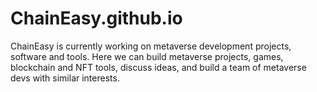 # ChainEasy.github.io
ChainEasy is currently working on metaverse development projects, software and tools. 
Here we can build metaverse projects, games, blockchain and NFT tools, discuss ideas, and build a team of metaverse devs with similar interests.

